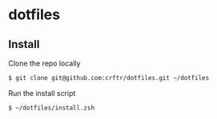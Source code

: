 # dotfiles

## Install

Clone the repo locally
```bash
$ git clone git@github.com:crftr/dotfiles.git ~/dotfiles
```

Run the install script
```bash
$ ~/dotfiles/install.zsh
```
